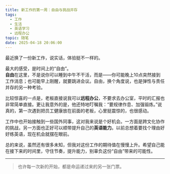 ```yaml
---
title: 新工作的第一周：自由与挑战并存
tags:
  - 工作
  - 生活
  - 英语学习
  - 远程办公
topic: 随笔
date: 2025-04-18 20:06:00
---
```



最近换了一份新工作，说实话，体验挺不一样的。

最大的感受，是时间上的“自由”。  
**自由**在这里，不是说你可以睡到中午不干活，而是——你可能晚上10点突然接到工作消息；也可能早上刚醒，就要跳进会议。自由，换个角度说，也是弹性与责任并存的另一种考验。

比较惊喜的一点是，老板直接说我可以**远程办公**，不要求去办公室，平时的汇报也非常简单直接。更让我意外的是，他还特地叮嘱我：“要规律作息、加强锻炼。”说真的，第一次遇到把员工健康放在前面的老板，心里挺震惊的，也很感动。

工作中也开始接触到一些国外同事，这对我来说是个好机会。一方面是跨文化协作的挑战，另一方面也正好可以顺带提升自己的**英语能力**。以前总想着要找个理由好好练英语，现在机会就摆在眼前。

总的来说，虽然还有很多未知，但我对这份工作的期待值在慢慢上升。希望自己能在接下来的时间里，守住节奏，提升能力，别辜负这份“自由”带来的可能性。

---

> 也许每一次新的开始，都是命运递过来的另一张门票。
